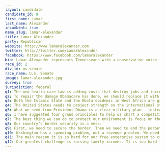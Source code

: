 ```yaml
---
layout: candidate
candidate_id: 8
first_name: Lamar
last_name: Alexander
incumbent: true
name_slug: lamar-alexander
title: Lamar Alexander
party: Republican
website: http://www.lamaralexander.com
twitter: http://twitter.com/LamarAlexander
facebook: https://www.facebook.com/lamaralexander
bio: Lamar Alexander represents Tennesseans with a conservative voice in the U.S. Senate. In its most recent evaluation, the National Rifle Association (NRA) gave Lamar an A rating. The U.S. Chamber of Commerce and the National Federation of Independent Business (NFIB) both gave his record a 100% for his pro-business votes in their most recent ratings. Similarly, the National Right to Life Committee also gave his voting record a 100% in its most recent rating for his efforts to protect life.<br><br>Lamar Alexander was born in Maryville, the son of a kindergarten teacher and an elementary school principal. He is a seventh-generation Tennessean.<br><br>He is the only Tennessean ever popularly elected both governor and U.S. Senator. He has been U.S. Education Secretary and University of Tennessee president. He chaired the National Governors Association and President Reagan's Commission on Americans Outdoors.<br><br>When elected to the U.S. Senate in 2002, Alexander had spent more adult years in the private sector than in public life. In 1972 he co-founded a Nashville law firm. In 1987 he and his wife and three others, including Bob Keeshan, television’s Captain Kangaroo, founded Corporate Child Care, Inc. The company became publicly traded in 1997 (NASDAQ) and later merged with Bright Horizons, Inc., creating the world’s largest provider of worksite daycare.<br><br>Three times between 2007 and 2012, his colleagues elected Sen. Alexander Chairman of the Senate Republican Conference — the third-ranking Republican position in the United States Senate. He is the ranking Senate Republican overseeing education, labor and health, as well as energy appropriations.<br><br>In his campaign for governor, Alexander walked 1,000 miles across Tennessee in his now-famous red and black plaid shirt. Once elected, he helped Tennessee become the third largest auto producer, the state with the top-rated four-lane highway system and the first state to pay teachers more for teaching well. He started Tennessee’s Governor’s Schools for outstanding students. When he left the governor’s office, the state had a Triple AAA bond rating, fewer employees and no long-term highway debt.<br><br>He is a classical and country pianist and the author of seven books, including Six Months Off, the story of his family’s life in Australia after he was governor.<br><br>Lamar Alexander and Honey Buhler were married in 1969. They have four children and six grandchildren. He is a Presbyterian elder.<br><br>Lamar Alexander has a conservative voting record. In their most recent ratings, Lamar received an A rating from the NRA, 100 percent from the U.S. Chamber, 100 percent from the NFIB and 100 percent from National Right to Life.
race_id: 2
div_id: us-senate
race_name: U.S. Senate
image: lamar-alexander.jpg
survey: true
jurisdiction: federal
q1: The new health care law is adding costs that destroy jobs and increase premiums. We need to repair the damage of Obamacare and prevent further damage.
q2: To repair the damage Obamacare has done, we should replace it with step-by-step reforms that increase freedom and choice and reduce the cost of health insurance. For example, we should allow people to purchase insurance across state lines and allow small businesses to pool together so they can buy insurance for their employees. Step-by-step reforms like these will not only lower health insurance costs. They will make it easier for Americans to find a good job since job creators will find it less expensive to create new jobs.
q3: Both the Islamic State and the Ebola epidemic in West Africa are grave threats to our national security.
q4: The United States needs to project strength on the international stage while weighing carefully the costs of getting involved in any more prolonged conflicts in the Middle East or elsewhere.
q5: What we need from President Obama is a clear military plan – instead of a political plan – for destroying the Islamic State and stopping its 4th-century brand of barbarism. The president should consult with military leaders and present a plan to Congress to consider.
q6: I have suggested four grand principles to help us chart a competitive energy future for our country. Those principles are 1) cheaper, not more expensive, energy; 2) clean, not just renewable, energy; 3) research and development, not government mandates; 4) free market, not government picking "winners and losers."
q7: The best thing we can do to protect our environment is focus on the principles I’ve stated above while working to double government-sponsored energy research and allowing our free enterprise system to create an abundance of clean, cheap, reliable energy.
q8: Our country’s border security is a mess.
q9: First, we need to secure the border. Then we need to end the perpetual amnesty for the more than 11 million people who are already here and treat them as we would those who break the law: find them and fine them. I voted in 2013 to secure the border and end amnesty.
q10: Washington has a spending problem, not a revenue problem. We need to fix the federal government’s nearly $18 trillion debt, and that’s why Senator Corker and I have proposed legislation that would reduce the growth of out-of-control entitlement spending by nearly $1 trillion.
q11: The main reason it is so hard for our free enterprise system to create jobs is that the federal government has imposed so many costs and regulations on job creators – from Obamacare to new taxes. We need to liberate our free enterprise system from many of the Obama administration’s rules and regulations.
q12: Our greatest challenge is raising family incomes. It is too hard to find a job today because it has become too hard to create new jobs.
---
```


